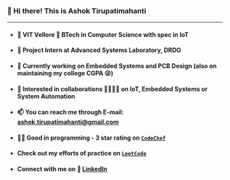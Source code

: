 ### 👋 Hi there! This is Ashok Tirupatimahanti
---
- #### 🏫 VIT Vellore 📖 BTech in Computer Science with spec in IoT
- #### 🏢 Project Intern at Advanced Systems Laboratory, DRDO
- #### 🔭 Currently working on Embedded Systems and PCB Design (also on maintaining my college CGPA 😜)
- #### 👯 Interested in collaborations 🫱🏻‍🫲🏻 on IoT, Embedded Systems or System Automation
- #### 📫 You can reach me through E-mail: ashok.tirupatimahanti@gmail.com
- #### 👨‍💻 Good in programming - 3 star rating on [`CodeChef`](https://www.codechef.com/users/hash_oak)
- #### Check out my efforts of practice on [`LeetCode`](https://leetcode.com/hash_oak/)
- #### Connect with me on 🔗 [LinkedIn](https://www.linkedin.com/in/ashok-tirupatimahanti)

<!--
- 🔭 I’m currently working on ...
- 🌱 I’m currently learning ...
- 👯 I’m looking to collaborate on ...
- 🤔 I’m looking for help with ...
- 💬 Ask me about ...
- 📫 How to reach me: ...
- 😄 Pronouns: ...
- ⚡ Fun fact: ...
-->
